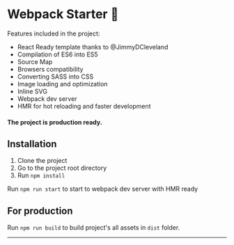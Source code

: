 # Webpack Starter 🚀



Features included in the project:

 - React Ready template thanks to @JimmyDCleveland
 - Compilation of ES6 into ES5
 - Source Map
 - Browsers compatibility 
 - Converting SASS into CSS
 - Image loading and optimization
 - Inline SVG
 - Webpack dev server
 - HMR for hot reloading and faster development

 
#### The project is production ready.
 
## Installation
1. Clone the project
2. Go to the project root directory
3. Run `npm install`


Run `npm run start` to start to webpack dev server with HMR ready

## For production 

Run `npm run build` to build project's all assets in `dist` folder.

----------------------

